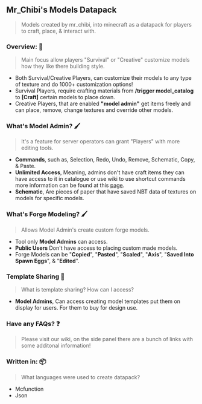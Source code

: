 ##  Mr_Chibi's Models Datapack
> Models created by mr_chibi, into minecraft as a datapack for players to craft, place, & interact with.

###  Overview: 💭 
> Main focus allow players "Survival" or "Creative" customize models how they like there building style.

* Both Survival/Creative Players, can customize their models to any type of texture and do 1000+ customization options!
* Survival Players, require crafting materials from **/trigger model_catalog** to **[Craft]** certain models to place down.
* Creative Players, that are enabled **"model admin"** get items freely and can place, remove, change textures and override other models.

###  What's Model Admin? 🖌️ 
> It's a feature for server operators can grant "Players" with more editing tools.

* **Commands**, such as, Selection, Redo, Undo, Remove, Schematic, Copy, & Paste.
* **Unlimited Access**, Meaning, admins don't have craft items they can have access to it in catalogue or use wiki to use shortcut commands more information can be found at this [page](https://github.com/mr-chibi/models/wiki/Model-IDs).
* **Schematic**, Are pieces of paper that have saved NBT data of textures on models for specific models.

###  What's Forge Modeling? 🖌️
> Allows Model Admin's create custom forge models.
* Tool only **Model Admins** can access.
* **Public Users** Don't have access to placing custom made models.
* Forge Models can be "**Copied**", "**Pasted**", "**Scaled**", "**Axis**", "**Saved Into Spawn Eggs**", & "**Edited**".


###  Template Sharing 🎁 
> What is template sharing? How can I access?
* **Model Admins**, Can access creating model templates put them on display for users. For them to buy for design use.

###  Have any FAQs? ❓ 
> Please visit our wiki, on the side panel there are a bunch of links with some additonal information!

###  Written in: 📦 
> What languages were used to create datapack?
* Mcfunction
* Json
